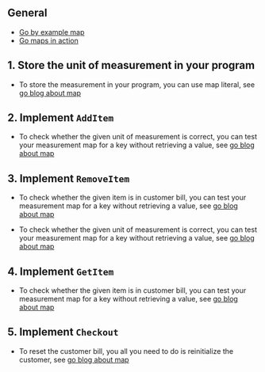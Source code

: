 ## General

- [Go by example map][gobyexample-map]
- [Go maps in action][goblog-map]

## 1. Store the unit of measurement in your program

- To store the measurement in your program, you can use map literal, see [go blog about map][goblog-map]

## 2. Implement `AddItem`

- To check whether the given unit of measurement is correct, you can test your measurement map for a key without retrieving a value, see [go blog about map][goblog-map]

## 3. Implement `RemoveItem`

- To check whether the given item is in customer bill, you can test your measurement map for a key without retrieving a value, see [go blog about map][goblog-map]

- To check whether the given unit of measurement is correct, you can test your measurement map for a key without retrieving a value, see [go blog about map][goblog-map]

## 4. Implement `GetItem`

- To check whether the given item is in customer bill, you can test your measurement map for a key without retrieving a value, see [go blog about map][goblog-map]

## 5. Implement `Checkout`

- To reset the customer bill, you all you need to do is reinitialize the customer, see [go blog about map][goblog-map]

[gobyexample-map]: https://gobyexample.com/maps
[goblog-map]: https://blog.golang.org/maps

